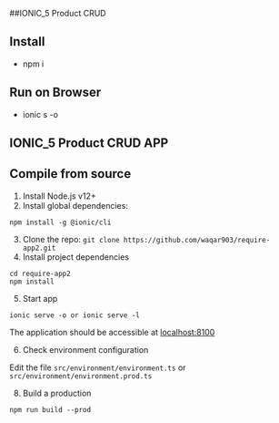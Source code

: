 ##IONIC_5 Product CRUD


## Install
- npm i
## Run on Browser
- ionic s -o


## IONIC_5 Product CRUD APP

## Compile from source

1. Install Node.js v12+
3. Install global dependencies: 
```
npm install -g @ionic/cli
```
3. Clone the repo: `git clone https://github.com/waqar903/require-app2.git`
4. Install project dependencies
```
cd require-app2
npm install
```

5. Start app
```
ionic serve -o or ionic serve -l
```

The application should be accessible at [localhost:8100](http://localhost:8100)

6. Check environment configuration

Edit the file `src/environment/environment.ts` or `src/environment/environment.prod.ts`

8. Build a production
```
npm run build --prod
```

